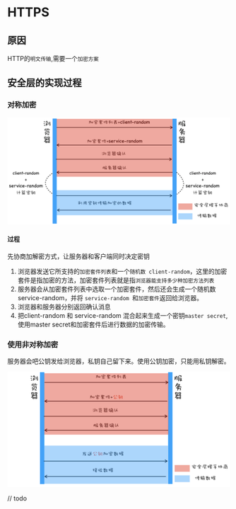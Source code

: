 # HTTPS
## 原因
HTTP的`明文传输`,需要一个`加密方案`

## 安全层的实现过程

### 对称加密

<img src="./image/HTTPS对称加密版本.png" />

#### 过程
先协商加解密方式，让服务器和客户端同时决定密钥  
1. 浏览器发送它所支持的`加密套件列表`和一个`随机数 client-random`，这里的加密套件是指加密的方法，加密套件列表就是指`浏览器能支持多少种加密方法列表`
2. 服务器会从加密套件列表中选取一个加密套件，然后还会生成一个随机数 service-random，并将 `service-random `和`加密套件`返回给浏览器。  
3. 浏览器和服务器分别返回确认消息  
4. 把client-random 和 service-random 混合起来生成一个密钥`master secret`,使用master secret和加密套件后进行数据的加密传输。  

### 使用非对称加密

服务器会吧公钥发给浏览器，私钥自己留下来。使用公钥加密，只能用私钥解密。

<img src="./image/HTTPS非对称加密版本.png" />

// todo
